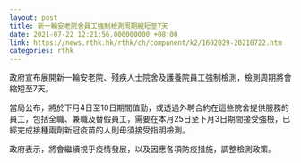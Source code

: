 ```yaml
---
layout: post
title: 新一輪安老院舍員工強制檢測周期縮短至7天
date: 2021-07-22 12:21:56.000000000 +08:00
link: https://news.rthk.hk/rthk/ch/component/k2/1602029-20210722.htm
categories: rthk
---
```


政府宣布展開新一輪安老院、殘疾人士院舍及護養院員工強制檢測，檢測周期將會縮短至7天。

當局公布，將於下月4日至10日期間值勤，或透過外聘合約在這些院舍提供服務的員工，包括全職、兼職及替假員工，需要在本月25日至下月3日期間接受強檢，已經完成接種兩劑新冠疫苗的人則毋須接受指明檢測。 

政府表示，將會繼續視乎疫情發展，以及因應各項防疫措施，調整檢測政策。
